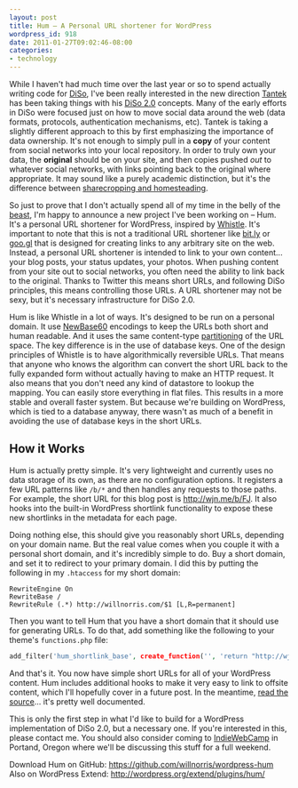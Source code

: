 ```yaml
---
layout: post
title: Hum – A Personal URL shortener for WordPress
wordpress_id: 918
date: 2011-01-27T09:02:46-08:00
categories:
- technology
---
```

While I haven't had much time over the last year or so to spend actually writing code for [DiSo][], I've been really
interested in the new direction [Tantek][] has been taking things with his [DiSo 2.0] concepts.  Many of the early
efforts in DiSo were focused just on how to move social data around the web (data formats, protocols, authentication
mechanisms, etc).  Tantek is taking a slightly different approach to this by first emphasizing the importance of data
ownership.  It's not enough to simply pull in a **copy** of your content from social networks into your local
repository.  In order to truly own your data, the **original** should be on your site, and then copies pushed *out* to
whatever social networks, with links pointing back to the original where appropriate.  It may sound like a purely
academic distinction, but it's the difference between [sharecropping and homesteading].

So just to prove that I don't actually spend all of my time in the belly of the [beast](http://www.google.com/), I'm
happy to announce a new project I've been working on – Hum.  It's a personal URL shortener for WordPress, inspired by
[Whistle][].  It's important to note that this is not a traditional URL shortener like [bit.ly][] or [goo.gl][] that is
designed for creating links to any arbitrary site on the web.  Instead, a personal URL shortener is intended to link to
your own content... your blog posts, your status updates, your photos.  When pushing content from your site out to
social networks, you often need the ability to link back to the original.  Thanks to Twitter this means short URLs, and
following DiSo principles, this means controlling those URLs.  A URL shortener may not be sexy, but it's necessary
infrastructure for DiSo 2.0.

Hum is like Whistle in a lot of ways.  It's designed to be run on a personal domain.  It use [NewBase60] encodings to
keep the URLs both short and human readable.  And it uses the same content-type [partitioning][] of the URL space.  The
key difference is in the use of database keys.  One of the design principles of Whistle is to have algorithmically
reversible URLs.  That means that anyone who knows the algorithm can convert the short URL back to the fully expanded
form without actually having to make an HTTP request.  It also means that you don't need any kind of datastore to lookup
the mapping.  You can easily store everything in flat files.  This results in a more stable and overall faster system.
But because we're building on WordPress, which is tied to a database anyway, there wasn't as much of a benefit in
avoiding the use of database keys in the short URLs.

## How it Works ##

Hum is actually pretty simple.  It's very lightweight and currently uses no data storage of its own, as there are no
configuration options.  It registers a few URL patterns like `/b/*` and then handles any requests to those paths.  For
example, the short URL for this blog post is <http://wjn.me/b/FJ>.  It also hooks into the built-in WordPress shortlink
functionality to expose these new shortlinks in the metadata for each page.  

Doing nothing else, this should give you reasonably short URLs, depending on your domain name.  But the real value comes
when you couple it with a personal short domain, and it's incredibly simple to do.  Buy a short domain, and set it to
redirect to your primary domain.  I did this by putting the following in my `.htaccess` for my short domain:

    RewriteEngine On
    RewriteBase /
    RewriteRule (.*) http://willnorris.com/$1 [L,R=permanent]

Then you want to tell Hum that you have a short domain that it should use for generating URLs.  To do that, add
something like the following to your theme's `functions.php` file:

``` php
add_filter('hum_shortlink_base', create_function('', 'return "http://wjn.me/";'));
```

And that's it.  You now have simple short URLs for all of your WordPress content.  Hum includes additional hooks to make
it very easy to link to offsite content, which I'll hopefully cover in a future post.  In the meantime, [read the
source][]... it's pretty well documented.

This is only the first step in what I'd like to build for a WordPress implementation of DiSo 2.0, but a necessary one.
If you're interested in this, please contact me.  You should also consider coming to [IndieWebCamp][] in Portand, Oregon
where we'll be discussing this stuff for a full weekend.

Download Hum on GitHub: <https://github.com/willnorris/wordpress-hum>  
Also on WordPress Extend: <http://wordpress.org/extend/plugins/hum/>

[Tantek]: http://tantek.com/
[DiSo]: http://diso-project.org/
[DiSo 2.0]: http://tantek.com/2010/034/t2/diso-2-personal-domains-shortener-hatom-push-relmeauth
[sharecropping and homesteading]: http://nomoresharecropping.org/2010/12/no-more-sharecropping/
[Whistle]: http://ttk.me/w/Whistle
[bit.ly]: http://bit.ly/
[goo.gl]: http://goo.gl/
[NewBase60]: http://ttk.me/w/NewBase60
[partitioning]: http://ttk.me/w/Whistle#design
[read the source]: https://github.com/willnorris/wordpress-hum

[IndieWebCamp]: http://plancast.com/p/3cos/indiewebcamp
